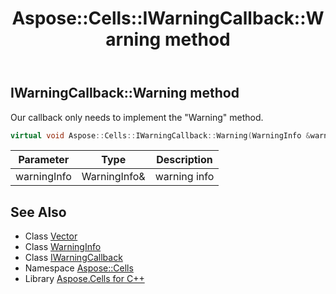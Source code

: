 ﻿---
title: Aspose::Cells::IWarningCallback::Warning method
linktitle: Warning
second_title: Aspose.Cells for C++ API Reference
description: 'Aspose::Cells::IWarningCallback::Warning method. Our callback only needs to implement the "Warning" method in C++.'
type: docs
weight: 100
url: /cpp/aspose.cells/iwarningcallback/warning/
---
## IWarningCallback::Warning method


Our callback only needs to implement the "Warning" method.

```cpp
virtual void Aspose::Cells::IWarningCallback::Warning(WarningInfo &warningInfo)=0
```


| Parameter | Type | Description |
| --- | --- | --- |
| warningInfo | WarningInfo\& | warning info |

## See Also

* Class [Vector](../../vector/)
* Class [WarningInfo](../../warninginfo/)
* Class [IWarningCallback](../)
* Namespace [Aspose::Cells](../../)
* Library [Aspose.Cells for C++](../../../)
